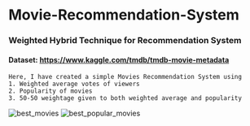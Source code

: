 # Movie-Recommendation-System
### Weighted Hybrid Technique for Recommendation System
#### Dataset: https://www.kaggle.com/tmdb/tmdb-movie-metadata
```
Here, I have created a simple Movies Recommendation System using 
1. Weighted average votes of viewers
2. Popularity of movies
3. 50-50 weightage given to both weighted average and popularity
```
![best_movies](https://user-images.githubusercontent.com/75041273/131870062-04dd6ba0-2a44-433e-a35e-d30b8ec7cdc0.png) ![best_popular_movies](https://user-images.githubusercontent.com/75041273/131870127-36723237-ece1-4ac1-8baa-175cddc0581c.png)

